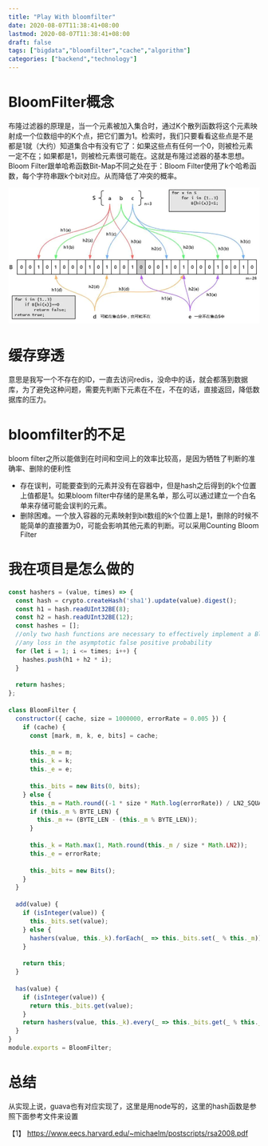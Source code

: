```yaml
---
title: "Play With bloomfilter"
date: 2020-08-07T11:38:41+08:00
lastmod: 2020-08-07T11:38:41+08:00
draft: false
tags: ["bigdata","bloomfilter","cache","algorithm"]
categories: ["backend","technology"]
---
```



# BloomFilter概念
布隆过滤器的原理是，当一个元素被加入集合时，通过K个散列函数将这个元素映射成一个位数组中的K个点，把它们置为1。检索时，我们只要看看这些点是不是都是1就（大约）知道集合中有没有它了：如果这些点有任何一个0，则被检元素一定不在；如果都是1，则被检元素很可能在。这就是布隆过滤器的基本思想。
Bloom Filter跟单哈希函数Bit-Map不同之处在于：Bloom Filter使用了k个哈希函数，每个字符串跟k个bit对应。从而降低了冲突的概率。

![bloomfilter](/images/bloomfilter.jpg)

# 缓存穿透
意思是我写一个不存在的ID，一直去访问redis，没命中的话，就会都落到数据库，为了避免这种问题，需要先判断下元素在不在，不在的话，直接返回，降低数据库的压力。
# bloomfilter的不足
bloom filter之所以能做到在时间和空间上的效率比较高，是因为牺牲了判断的准确率、删除的便利性
* 存在误判，可能要查到的元素并没有在容器中，但是hash之后得到的k个位置上值都是1。如果bloom filter中存储的是黑名单，那么可以通过建立一个白名单来存储可能会误判的元素。
* 删除困难。一个放入容器的元素映射到bit数组的k个位置上是1，删除的时候不能简单的直接置为0，可能会影响其他元素的判断。可以采用Counting Bloom Filter


# 我在项目是怎么做的

```JavaScript
const hashers = (value, times) => {
  const hash = crypto.createHash('sha1').update(value).digest();
  const h1 = hash.readUInt32BE(8);
  const h2 = hash.readUInt32BE(12);
  const hashes = [];
  //only two hash functions are necessary to effectively implement a Bloom filter without 
  //any loss in the asymptotic false positive probability
  for (let i = 1; i <= times; i++) {
    hashes.push(h1 + h2 * i);
  }

  return hashes;
};

class BloomFilter {
  constructor({ cache, size = 1000000, errorRate = 0.005 }) {
    if (cache) {
      const [mark, m, k, e, bits] = cache;

      this._m = m;
      this._k = k;
      this._e = e;

      this._bits = new Bits(0, bits);
    } else {
      this._m = Math.round((-1 * size * Math.log(errorRate)) / LN2_SQUARE);
      if (this._m % BYTE_LEN) {
        this._m += (BYTE_LEN - (this._m % BYTE_LEN));
      }

      this._k = Math.max(1, Math.round(this._m / size * Math.LN2));
      this._e = errorRate;

      this._bits = new Bits();
    }
  }

  add(value) {
    if (isInteger(value)) {
      this._bits.set(value);
    } else {
      hashers(value, this._k).forEach(_ => this._bits.set(_ % this._m));
    }

    return this;
  }

  has(value) {
    if (isInteger(value)) {
      return this._bits.get(value);
    }
    return hashers(value, this._k).every(_ => this._bits.get(_ % this._m));
  }
}
module.exports = BloomFilter;

```

# 总结
从实现上说，guava也有对应实现了，这里是用node写的，这里的hash函数是参照下面参考文件来设置

【1】 https://www.eecs.harvard.edu/~michaelm/postscripts/rsa2008.pdf